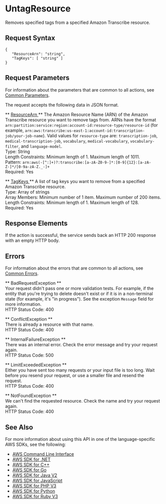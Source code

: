 # UntagResource<a name="API_UntagResource"></a>

Removes specified tags from a specified Amazon Transcribe resource\.

## Request Syntax<a name="API_UntagResource_RequestSyntax"></a>

```
{
   "ResourceArn": "string",
   "TagKeys": [ "string" ]
}
```

## Request Parameters<a name="API_UntagResource_RequestParameters"></a>

For information about the parameters that are common to all actions, see [Common Parameters](CommonParameters.md)\.

The request accepts the following data in JSON format\.

 ** [ ResourceArn ](#API_UntagResource_RequestSyntax) **   <a name="transcribe-UntagResource-request-ResourceArn"></a>
The Amazon Resource Name \(ARN\) of the Amazon Transcribe resource you want to remove tags from\. ARNs have the format `arn:partition:service:region:account-id:resource-type/resource-id` \(for example, `arn:aws:transcribe:us-east-1:account-id:transcription-job/your-job-name`\)\. Valid values for `resource-type` are: `transcription-job`, `medical-transcription-job`, `vocabulary`, `medical-vocabulary`, `vocabulary-filter`, and `language-model`\.  
Type: String  
Length Constraints: Minimum length of 1\. Maximum length of 1011\.  
Pattern: `arn:aws(-[^:]+)?:transcribe:[a-zA-Z0-9-]*:[0-9]{12}:[a-zA-Z-]*/[0-9a-zA-Z._-]+`   
Required: Yes

 ** [ TagKeys ](#API_UntagResource_RequestSyntax) **   <a name="transcribe-UntagResource-request-TagKeys"></a>
A list of tag keys you want to remove from a specified Amazon Transcribe resource\.  
Type: Array of strings  
Array Members: Minimum number of 1 item\. Maximum number of 200 items\.  
Length Constraints: Minimum length of 1\. Maximum length of 128\.  
Required: Yes

## Response Elements<a name="API_UntagResource_ResponseElements"></a>

If the action is successful, the service sends back an HTTP 200 response with an empty HTTP body\.

## Errors<a name="API_UntagResource_Errors"></a>

For information about the errors that are common to all actions, see [Common Errors](CommonErrors.md)\.

 ** BadRequestException **   
Your request didn't pass one or more validation tests\. For example, if the entity that you're trying to delete doesn't exist or if it is in a non\-terminal state \(for example, it's "in progress"\)\. See the exception `Message` field for more information\.  
HTTP Status Code: 400

 ** ConflictException **   
There is already a resource with that name\.  
HTTP Status Code: 400

 ** InternalFailureException **   
There was an internal error\. Check the error message and try your request again\.  
HTTP Status Code: 500

 ** LimitExceededException **   
Either you have sent too many requests or your input file is too long\. Wait before you resend your request, or use a smaller file and resend the request\.  
HTTP Status Code: 400

 ** NotFoundException **   
We can't find the requested resource\. Check the name and try your request again\.  
HTTP Status Code: 400

## See Also<a name="API_UntagResource_SeeAlso"></a>

For more information about using this API in one of the language\-specific AWS SDKs, see the following:
+  [ AWS Command Line Interface](https://docs.aws.amazon.com/goto/aws-cli/transcribe-2017-10-26/UntagResource) 
+  [ AWS SDK for \.NET](https://docs.aws.amazon.com/goto/DotNetSDKV3/transcribe-2017-10-26/UntagResource) 
+  [ AWS SDK for C\+\+](https://docs.aws.amazon.com/goto/SdkForCpp/transcribe-2017-10-26/UntagResource) 
+  [ AWS SDK for Go](https://docs.aws.amazon.com/goto/SdkForGoV1/transcribe-2017-10-26/UntagResource) 
+  [ AWS SDK for Java V2](https://docs.aws.amazon.com/goto/SdkForJavaV2/transcribe-2017-10-26/UntagResource) 
+  [ AWS SDK for JavaScript](https://docs.aws.amazon.com/goto/AWSJavaScriptSDK/transcribe-2017-10-26/UntagResource) 
+  [ AWS SDK for PHP V3](https://docs.aws.amazon.com/goto/SdkForPHPV3/transcribe-2017-10-26/UntagResource) 
+  [ AWS SDK for Python](https://docs.aws.amazon.com/goto/boto3/transcribe-2017-10-26/UntagResource) 
+  [ AWS SDK for Ruby V3](https://docs.aws.amazon.com/goto/SdkForRubyV3/transcribe-2017-10-26/UntagResource) 